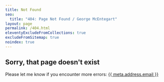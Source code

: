 ```yaml
---
title: Not Found
seo:
  title: "404: Page Not Found / George McEntegart"
layout: page
permalink: /404.html
eleventyExcludeFromCollections: true
excludeFromSitemap: true
noindex: true
---
```


## Sorry, that page doesn't exist

Please let me know if you encounter more errors:
<a href="mailto:{{ meta.address.email }}">{{ meta.address.email }}</a>
